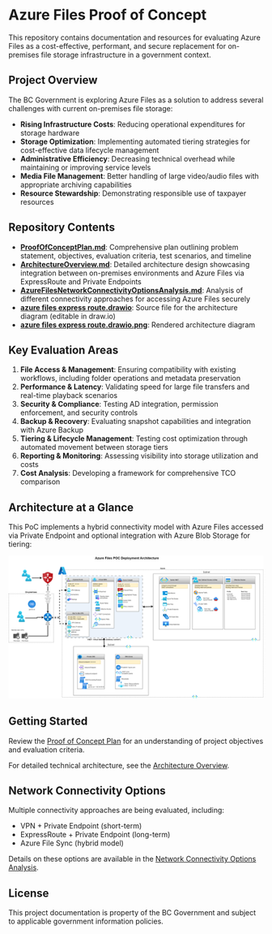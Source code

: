 # Azure Files Proof of Concept

This repository contains documentation and resources for evaluating Azure Files as a cost-effective, performant, and secure replacement for on-premises file storage infrastructure in a government context.

## Project Overview

The BC Government is exploring Azure Files as a solution to address several challenges with current on-premises file storage:

- **Rising Infrastructure Costs**: Reducing operational expenditures for storage hardware
- **Storage Optimization**: Implementing automated tiering strategies for cost-effective data lifecycle management
- **Administrative Efficiency**: Decreasing technical overhead while maintaining or improving service levels
- **Media File Management**: Better handling of large video/audio files with appropriate archiving capabilities
- **Resource Stewardship**: Demonstrating responsible use of taxpayer resources

## Repository Contents

- **[ProofOfConceptPlan.md](ProofOfConceptPlan.md)**: Comprehensive plan outlining problem statement, objectives, evaluation criteria, test scenarios, and timeline
- **[ArchitectureOverview.md](ArchitectureOverview.md)**: Detailed architecture design showcasing integration between on-premises environments and Azure Files via ExpressRoute and Private Endpoints
- **[AzureFilesNetworkConnectivityOptionsAnalysis.md](AzureFilesNetworkConnectivityOptionsAnalysis.md)**: Analysis of different connectivity approaches for accessing Azure Files securely
- **[azure files express route.drawio](azure%20files%20express%20route.drawio)**: Source file for the architecture diagram (editable in draw.io)
- **[azure files express route.drawio.png](azure%20files%20express%20route.drawio.png)**: Rendered architecture diagram

## Key Evaluation Areas

1. **File Access & Management**: Ensuring compatibility with existing workflows, including folder operations and metadata preservation
2. **Performance & Latency**: Validating speed for large file transfers and real-time playback scenarios
3. **Security & Compliance**: Testing AD integration, permission enforcement, and security controls
4. **Backup & Recovery**: Evaluating snapshot capabilities and integration with Azure Backup
5. **Tiering & Lifecycle Management**: Testing cost optimization through automated movement between storage tiers
6. **Reporting & Monitoring**: Assessing visibility into storage utilization and costs
7. **Cost Analysis**: Developing a framework for comprehensive TCO comparison

## Architecture at a Glance

This PoC implements a hybrid connectivity model with Azure Files accessed via Private Endpoint and optional integration with Azure Blob Storage for tiering:

![Azure Files Architecture Diagram](azure%20files%20express%20route.drawio.png)

## Getting Started

Review the [Proof of Concept Plan](ProofOfConceptPlan.md) for an understanding of project objectives and evaluation criteria.

For detailed technical architecture, see the [Architecture Overview](ArchitectureOverview.md).

## Network Connectivity Options

Multiple connectivity approaches are being evaluated, including:
- VPN + Private Endpoint (short-term)
- ExpressRoute + Private Endpoint (long-term)
- Azure File Sync (hybrid model)

Details on these options are available in the [Network Connectivity Options Analysis](AzureFilesNetworkConnectivityOptionsAnalysis.md).

## License

This project documentation is property of the BC Government and subject to applicable government information policies.

